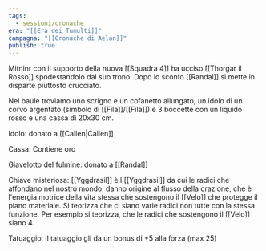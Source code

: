 ```yaml
---
tags:
  - sessioni/cronache
era: "[[Era dei Tumulti]]"
campagna: "[[Cronache di Aelan]]"
publish: true
---
```


Mitninr con il supporto della nuova [[Squadra 4]] ha ucciso [[Thorgar il Rosso]] spodestandolo dal suo trono.
Dopo lo sconto [[Randal]] si mette in disparte piuttosto crucciato.

Nel baule troviamo uno scrigno e un cofanetto allungato, un idolo di un corvo argentato (simbolo di [[Fila]]/[[Fila]]) e 3 boccette con un liquido rosso e una cassa di 20x30 cm. 

Idolo: donato a [[Callen|Callen]]

Cassa: Contiene oro

Giavelotto del fulmine: donato  a [[Randal]]

Chiave misteriosa: [[Yggdrasil]] è l'[[Yggdrasil]] da cui le radici che affondano nel nostro mondo, danno origine al flusso della crazione, che è l'energia motrice della vita stessa che sostengono il [[Velo]] che protegge il piano materiale. Si teorizza che ci siano varie radici non tutte con la stessa funzione. Per esempio si teorizza, che le radici che sostengono il [[Velo]] siano 4.

Tatuaggio: il tatuaggio gli da un bonus di +5 alla forza (max 25)